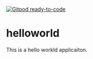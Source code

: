 [![Gitpod ready-to-code](https://img.shields.io/badge/Gitpod-ready--to--code-blue?logo=gitpod)](https://gitpod.io/#https://github.com/mikecheung12/helloworld)

# helloworld

This is a hello workld applicaiton.